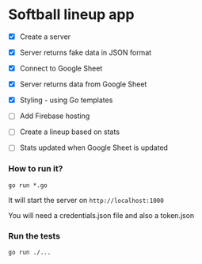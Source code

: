 # Softball lineup app

- [x] Create a server

- [x] Server returns fake data in JSON format

- [x] Connect to Google Sheet

- [x] Server returns data from Google Sheet

- [x] Styling - using Go templates

- [ ] Add Firebase hosting

- [ ] Create a lineup based on stats

- [ ] Stats updated when Google Sheet is updated


### How to run it?

`go run *.go`

It will start the server on `http://localhost:1000`

You will need a credentials.json file and also a token.json


### Run the tests

`go run ./...`
